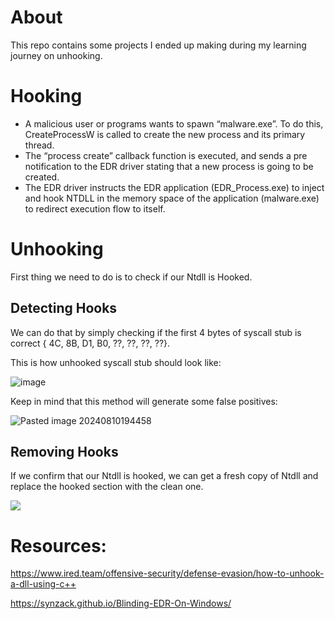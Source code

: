 # About
This repo contains some projects I ended up making during my learning journey on unhooking.

# Hooking
- A malicious user or programs wants to spawn “malware.exe”. To do this, CreateProcessW is called to create the new process and its primary thread.
- The “process create” callback function is executed, and sends a pre notification to the EDR driver stating that a new process is going to be created.
- The EDR driver instructs the EDR application (EDR_Process.exe) to inject and hook NTDLL in the memory space of the application (malware.exe) to redirect execution flow to itself.

# Unhooking

First thing we need to do is to check if our Ntdll is Hooked.

## Detecting Hooks
We can do that by simply checking if the first 4 bytes of syscall stub is correct { 4C, 8B, D1, B0, ??, ??, ??, ??}.

This is how unhooked syscall stub should look like:

![image](https://github.com/user-attachments/assets/31be2ba5-5e3f-4e3c-9c97-0bf37d3a2f9c)

Keep in mind that this method will generate some false positives:

![Pasted image 20240810194458](https://github.com/user-attachments/assets/8e48e100-11f6-4966-9532-77f53295a6de)

## Removing Hooks
If we confirm that our Ntdll is hooked, we can get a fresh copy of Ntdll and replace the hooked section with the clean one.

![](https://www.ired.team/~gitbook/image?url=https%3A%2F%2F386337598-files.gitbook.io%2F%7E%2Ffiles%2Fv0%2Fb%2Fgitbook-legacy-files%2Fo%2Fassets%252F-LFEMnER3fywgFHoroYn%252F-M9b77N-cstE2jRzZI4M%252F-M9b7TdH_eS5azVO-Vxe%252Fimage.png%3Falt%3Dmedia%26token%3D3f4c233b-0388-4c0c-9801-ab20b472ec38&width=768&dpr=4&quality=100&sign=d8226aad&sv=1)

# Resources:
https://www.ired.team/offensive-security/defense-evasion/how-to-unhook-a-dll-using-c++

https://synzack.github.io/Blinding-EDR-On-Windows/
